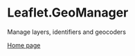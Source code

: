 Leaflet.GeoManager
==================

Manage layers, identifiers and geocoders

[Home page](http://olegsmith.github.com/leaflet.geomanager/ "Leaflet.GeoManager")